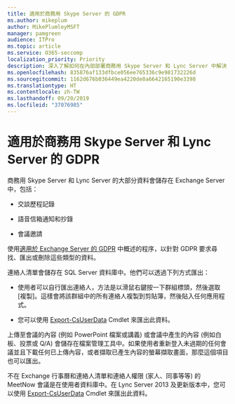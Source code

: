 ```yaml
---
title: 適用於商務用 Skype Server 的 GDPR
ms.author: mikeplum
author: MikePlumleyMSFT
manager: pamgreen
audience: ITPro
ms.topic: article
ms.service: O365-seccomp
localization_priority: Priority
description: 深入了解如何在內部部署商務用 Skype Server 和 Lync Server 中解決 GDPR 需求。
ms.openlocfilehash: 835876af133dfbce056ee765336c9e981732226d
ms.sourcegitcommit: 1162d676b036449ea4220de8a6642165190e3398
ms.translationtype: HT
ms.contentlocale: zh-TW
ms.lasthandoff: 09/20/2019
ms.locfileid: "37076985"
---
```

# <a name="gdpr-for-skype-for-business-server-and-lync-server"></a>適用於商務用 Skype Server 和 Lync Server 的 GDPR

商務用 Skype Server 和 Lync Server 的大部分資料會儲存在 Exchange Server 中，包括：

-   交談歷程記錄

-   語音信箱通知和抄錄

-   會議邀請

使用[適用於 Exchange Server 的 GDPR](gdpr-for-exchange-server.md) 中概述的程序，以針對 GDPR 要求尋找、匯出或刪除這些類型的資料。

連絡人清單會儲存在 SQL Server 資料庫中。他們可以透過下列方式匯出：

-   使用者可以自行匯出連絡人，方法是以滑鼠右鍵按一下群組標頭，然後選取 [複製]。這樣會將該群組中的所有連絡人複製到剪貼簿，然後貼入任何應用程式。

-   您可以使用 [Export-CsUserData](https://docs.microsoft.com/zh-TW/powershell/module/skype/export-csuserdata) Cmdlet 來匯出此資料。

上傳至會議的內容 (例如 PowerPoint 檔案或講義) 或會議中產生的內容 (例如白板、投票或 Q/A) 會儲存在檔案管理工具中。如果使用者重新登入未過期的任何會議並且下載任何已上傳內容，或者擷取已產生內容的螢幕擷取畫面，那麼這個項目也可以匯出。

不在 Exchange 行事曆和連絡人清單和連絡人權限 (家人、同事等等) 的 MeetNow 會議是在使用者資料庫中。在 Lync Server 2013 及更新版本中，您可以使用 [Export-CsUserData](https://docs.microsoft.com/zh-TW/powershell/module/skype/export-csuserdata) Cmdlet 來匯出此資料。
